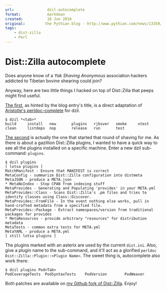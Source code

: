 ```yaml
---
url:               dzil-autocomplete
format:            markdown
created:           16 Jun 2010
original:         the Pythian blog - http://www.pythian.com/news/13359/distzilla-autocomplete
tags:
    - dist-zilla
    - Perl
---
```


# Dist::Zilla autocomplete

Does anyone know of a *Yak Shaving Anonymous*
association  hackers addicted to Tibetan bovine shearing could join?

Anyway, here are two little things I hacked on top of Dist::Zilla
that peeps might find useful.

[The first](http://github.com/yanick/dist-zilla/tree/autocomplete), as hinted by the blog entry's title, is a direct adaptation
of [Aristotle's perldoc-complete](http://github.com/ap/perldoc-complete) for
dzil.  

    $ dzil *<tab>* 
    build     install   new       plugins   rjbsver   smoke     xtest     
    clean     listdeps  nop       release   run       test      


[The second](http://github.com/yanick/dist-zilla/tree/command-plugins) 
is actually the one that started that round of shaving for me.  As
there is about a gazillion Dist::Zilla plugins, I wanted to have a quick way 
to see all the plugins installed on a specific machine.
Enter a new dzil sub-command: `plugins`.  

    $ dzil plugins
    [ lotsa plugins ]
    MatchManifest - Ensure that MANIFEST is correct
    MetaConfig - summarize Dist::Zilla configuration into distmeta
    MetaJSON - produce a META.json
    * MetaNoIndex - Stop CPAN from indexing stuff
    MetaProvides - Generating and Populating 'provides' in your META.yml
    MetaProvides::Class - Scans Dist::Zilla's .pm files and tries to identify classes using Class::Discover.
    MetaProvides::FromFile - In the event nothing else works, pull in hand-crafted metadata from a specified file.
    MetaProvides::Package - Extract namespaces/version from traditional packages for provides
    * MetaResources - provide arbitrary "resources" for distribution metadata
    MetaTests - common extra tests for META.yml
    MetaYAML - produce a META.yml
    [ still lotsa plugins ]

The plugins marked with an asterix are used by the current `dist.ini`.  Also,
give a plugin name to the sub-command, and it'll act as a glorified 
`perldoc Dist::Zilla::Plugin::<Plugin Name>`.  The sweet thing is,
autocomplete also work there:

    $ dzil plugins Pod<Tab>
    PodCoverageTests  PodSyntaxTests    PodVersion        PodWeaver


Both patches are available on [my Github fork of
Dist::Zilla](http://github.com/yanick/dist-zilla). Enjoy! 
